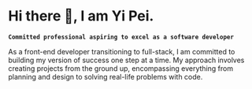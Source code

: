 # Hi there 👋, I am Yi Pei.

**`Committed professional aspiring to excel as a software developer`**

As a front-end developer transitioning to full-stack, I am committed to building my version of success one step at a time. My approach involves creating projects from the ground up, encompassing everything from planning and design to solving real-life problems with code.
